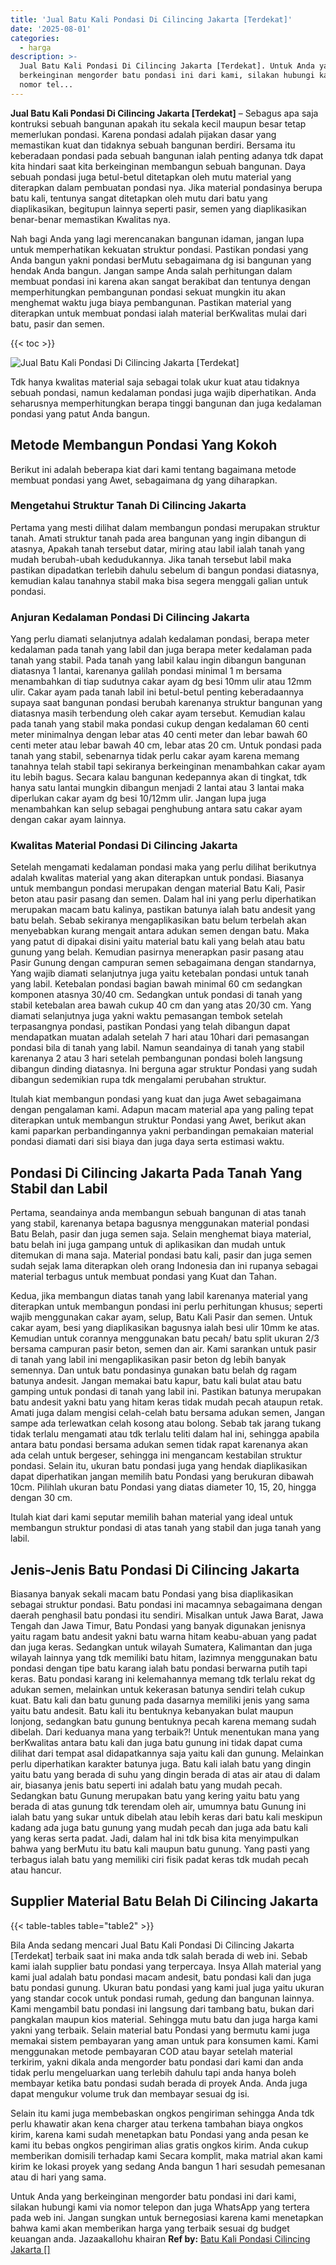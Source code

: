 ```yaml
---
title: 'Jual Batu Kali Pondasi Di Cilincing Jakarta [Terdekat]'
date: '2025-08-01'
categories:
  - harga
description: >-
  Jual Batu Kali Pondasi Di Cilincing Jakarta [Terdekat]. Untuk Anda yang
  berkeinginan mengorder batu pondasi ini dari kami, silakan hubungi kami via
  nomor tel...
---
```


**Jual Batu Kali Pondasi Di Cilincing Jakarta \[Terdekat\]** – Sebagus apa saja kontruksi sebuah bangunan apakah itu sekala kecil maupun besar tetap memerlukan pondasi. Karena pondasi adalah pijakan dasar yang memastikan kuat dan tidaknya sebuah bangunan berdiri. Bersama itu keberadaan pondasi pada sebuah bangunan ialah penting adanya tdk dapat kita hindari saat kita berkeinginan membangun sebuah bangunan. Daya sebuah pondasi juga betul-betul ditetapkan oleh mutu material yang diterapkan dalam pembuatan pondasi nya. Jika material pondasinya berupa batu kali, tentunya sangat ditetapkan oleh mutu dari batu yang diaplikasikan, begitupun lainnya seperti pasir, semen yang diaplikasikan benar-benar memastikan Kwalitas nya.

Nah bagi Anda yang lagi merencanakan bangunan idaman, jangan lupa untuk memperhatikan kekuatan struktur pondasi. Pastikan pondasi yang Anda bangun yakni pondasi berMutu sebagaimana dg isi bangunan yang hendak Anda bangun. Jangan sampe Anda salah perhitungan dalam membuat pondasi ini karena akan sangat berakibat dan tentunya dengan memperhitungkan pembangunan pondasi sekuat mungkin itu akan menghemat waktu juga biaya pembangunan. Pastikan material yang diterapkan untuk membuat pondasi ialah material berKwalitas mulai dari batu, pasir dan semen.

{{< toc >}}

![Jual Batu Kali Pondasi Di Cilincing Jakarta [Terdekat]](/images/jual-batu-kali-04.png)

Tdk hanya kwalitas material saja sebagai tolak ukur kuat atau tidaknya sebuah pondasi, namun kedalaman pondasi juga wajib diperhatikan. Anda seharusnya memperhitungkan berapa tinggi bangunan dan juga kedalaman pondasi yang patut Anda bangun.

## Metode Membangun Pondasi Yang Kokoh

Berikut ini adalah beberapa kiat dari kami tentang bagaimana metode membuat pondasi yang Awet, sebagaimana dg yang diharapkan.

### Mengetahui Struktur Tanah Di Cilincing Jakarta

Pertama yang mesti dilihat dalam membangun pondasi merupakan struktur tanah. Amati struktur tanah pada area bangunan yang ingin dibangun di atasnya, Apakah tanah tersebut datar, miring atau labil ialah tanah yang mudah berubah-ubah kedudukannya. Jika tanah tersebut labil maka pastikan dipadatkan terlebih dahulu sebelum di bangun pondasi diatasnya, kemudian kalau tanahnya stabil maka bisa segera menggali galian untuk pondasi.

### Anjuran Kedalaman Pondasi Di Cilincing Jakarta

Yang perlu diamati selanjutnya adalah kedalaman pondasi, berapa meter kedalaman pada tanah yang labil dan juga berapa meter kedalaman pada tanah yang stabil. Pada tanah yang labil kalau ingin dibangun bangunan diatasnya 1 lantai, karenanya galilah pondasi minimal 1 m bersama menambahkan di tiap sudutnya cakar ayam dg besi 10mm ulir atau 12mm ulir. Cakar ayam pada tanah labil ini betul-betul penting keberadaannya supaya saat bangunan pondasi berubah karenanya struktur bangunan yang diatasnya masih terbendung oleh cakar ayam tersebut. Kemudian kalau pada tanah yang stabil maka pondasi cukup dengan kedalaman 60 centi meter minimalnya dengan lebar atas 40 centi meter dan lebar bawah 60 centi meter atau lebar bawah 40 cm, lebar atas 20 cm. Untuk pondasi pada tanah yang stabil, sebenarnya tidak perlu cakar ayam karena memang tanahnya telah stabil tapi sekiranya berkeinginan menambahkan cakar ayam itu lebih bagus. Secara kalau bangunan kedepannya akan di tingkat, tdk hanya satu lantai mungkin dibangun menjadi 2 lantai atau 3 lantai maka diperlukan cakar ayam dg besi 10/12mm ulir. Jangan lupa juga menambahkan kan selup sebagai penghubung antara satu cakar ayam dengan cakar ayam lainnya.

### Kwalitas Material Pondasi Di Cilincing Jakarta

Setelah mengamati kedalaman pondasi maka yang perlu dilihat berikutnya adalah kwalitas material yang akan diterapkan untuk pondasi. Biasanya untuk membangun pondasi merupakan dengan material Batu Kali, Pasir beton atau pasir pasang dan semen. Dalam hal ini yang perlu diperhatikan merupakan macam batu kalinya, pastikan batunya ialah batu andesit yang batu belah. Sebab sekiranya mengaplikasikan batu belum terbelah akan menyebabkan kurang mengait antara adukan semen dengan batu. Maka yang patut di dipakai disini yaitu material batu kali yang belah atau batu gunung yang belah. Kemudian pasirnya menerapkan pasir pasang atau Pasir Gunung dengan campuran semen sebagaimana dengan standarnya, Yang wajib diamati selanjutnya juga yaitu ketebalan pondasi untuk tanah yang labil. Ketebalan pondasi bagian bawah minimal 60 cm sedangkan komponen atasnya 30/40 cm. Sedangkan untuk pondasi di tanah yang stabil ketebalan area bawah cukup 40 cm dan yang atas 20/30 cm. Yang diamati selanjutnya juga yakni waktu pemasangan tembok setelah terpasangnya pondasi, pastikan Pondasi yang telah dibangun dapat mendapatkan muatan adalah setelah 7 hari atau 10hari dari pemasangan pondasi bila di tanah yang labil. Namun seandainya di tanah yang stabil karenanya 2 atau 3 hari setelah pembangunan pondasi boleh langsung dibangun dinding diatasnya. Ini berguna agar struktur Pondasi yang sudah dibangun sedemikian rupa tdk mengalami perubahan struktur.

Itulah kiat membangun pondasi yang kuat dan juga Awet sebagaimana dengan pengalaman kami. Adapun macam material apa yang paling tepat diterapkan untuk membangun struktur Pondasi yang Awet, berikut akan kami paparkan perbandingannya yakni perbandingan pemakaian material pondasi diamati dari sisi biaya dan juga daya serta estimasi waktu.

## Pondasi Di Cilincing Jakarta Pada Tanah Yang Stabil dan Labil

Pertama, seandainya anda membangun sebuah bangunan di atas tanah yang stabil, karenanya betapa bagusnya menggunakan material pondasi Batu Belah, pasir dan juga semen saja. Selain menghemat biaya material, batu belah ini juga gampang untuk di aplikasikan dan mudah untuk ditemukan di mana saja. Material pondasi batu kali, pasir dan juga semen sudah sejak lama diterapkan oleh orang Indonesia dan ini rupanya sebagai material terbagus untuk membuat pondasi yang Kuat dan Tahan.

Kedua, jika membangun diatas tanah yang labil karenanya material yang diterapkan untuk membangun pondasi ini perlu perhitungan khusus; seperti wajib menggunakan cakar ayam, selup, Batu Kali Pasir dan semen. Untuk cakar ayam, besi yang diaplikasikan bagusnya ialah besi ulir 10mm ke atas. Kemudian untuk corannya menggunakan batu pecah/ batu split ukuran 2/3 bersama campuran pasir beton, semen dan air. Kami sarankan untuk pasir di tanah yang labil ini mengaplikasikan pasir beton dg lebih banyak semennya. Dan untuk batu pondasinya gunakan batu belah dg ragam batunya andesit. Jangan memakai batu kapur, batu kali bulat atau batu gamping untuk pondasi di tanah yang labil ini. Pastikan batunya merupakan batu andesit yakni batu yang hitam keras tidak mudah pecah ataupun retak. Amati juga dalam mengisi celah-celah batu bersama adukan semen, Jangan sampe ada terlewatkan celah kosong atau bolong. Sebab tak jarang tukang tidak terlalu mengamati atau tdk terlalu teliti dalam hal ini, sehingga apabila antara batu pondasi bersama adukan semen tidak rapat karenanya akan ada celah untuk bergeser, sehingga ini mengancam kestabilan struktur pondasi. Selain itu, ukuran batu pondasi juga yang hendak diaplikasikan dapat diperhatikan jangan memilih batu Pondasi yang berukuran dibawah 10cm. Pilihlah ukuran batu Pondasi yang diatas diameter 10, 15, 20, hingga dengan 30 cm.

Itulah kiat dari kami seputar memilih bahan material yang ideal untuk membangun struktur pondasi di atas tanah yang stabil dan juga tanah yang labil.

## Jenis-Jenis Batu Pondasi Di Cilincing Jakarta

Biasanya banyak sekali macam batu Pondasi yang bisa diaplikasikan sebagai struktur pondasi. Batu pondasi ini macamnya sebagaimana dengan daerah penghasil batu pondasi itu sendiri. Misalkan untuk Jawa Barat, Jawa Tengah dan Jawa Timur, Batu Pondasi yang banyak digunakan jenisnya yaitu ragam batu andesit yakni batu warna hitam keabu-abuan yang padat dan juga keras. Sedangkan untuk wilayah Sumatera, Kalimantan dan juga wilayah lainnya yang tdk memiliki batu hitam, lazimnya menggunakan batu pondasi dengan tipe batu karang ialah batu pondasi berwarna putih tapi keras. Batu pondasi karang ini kelemahannya memang tdk terlalu rekat dg adukan semen, melainkan untuk kekerasan batunya sendiri telah cukup kuat. Batu kali dan batu gunung pada dasarnya memiliki jenis yang sama yaitu batu andesit. Batu kali itu bentuknya kebanyakan bulat maupun lonjong, sedangkan batu gunung bentuknya pecah karena memang sudah dibelah. Dari keduanya mana yang terbaik?! Untuk menentukan mana yang berKwalitas antara batu kali dan juga batu gunung ini tidak dapat cuma dilihat dari tempat asal didapatkannya saja yaitu kali dan gunung. Melainkan perlu diperhatikan karakter batunya juga. Batu kali ialah batu yang dingin yaitu batu yang berada di suhu yang dingin berada di atas air atau di dalam air, biasanya jenis batu seperti ini adalah batu yang mudah pecah. Sedangkan batu Gunung merupakan batu yang kering yaitu batu yang berada di atas gunung tdk terendam oleh air, umumnya batu Gunung ini ialah batu yang sukar untuk dibelah atau lebih keras dari batu kali meskipun kadang ada juga batu gunung yang mudah pecah dan juga ada batu kali yang keras serta padat. Jadi, dalam hal ini tdk bisa kita menyimpulkan bahwa yang berMutu itu batu kali maupun batu gunung. Yang pasti yang terbagus ialah batu yang memiliki ciri fisik padat keras tdk mudah pecah atau hancur.

## Supplier Material Batu Belah Di Cilincing Jakarta

{{< table-tables table="table2" >}}

Bila Anda sedang mencari Jual Batu Kali Pondasi Di Cilincing Jakarta \[Terdekat\] terbaik saat ini maka anda tdk salah berada di web ini. Sebab kami ialah supplier batu pondasi yang terpercaya. Insya Allah material yang kami jual adalah batu pondasi macam andesit, batu pondasi kali dan juga batu pondasi gunung. Ukuran batu pondasi yang kami jual juga yaitu ukuran yang standar cocok untuk pondasi rumah, gedung dan bangunan lainnya. Kami mengambil batu pondasi ini langsung dari tambang batu, bukan dari pangkalan maupun kios material. Sehingga mutu batu dan juga harga kami yakni yang terbaik. Selain material batu Pondasi yang bermutu kami juga memakai sistem pembayaran yang aman untuk para konsumen kami. Kami menggunakan metode pembayaran COD atau bayar setelah material terkirim, yakni dikala anda mengorder batu pondasi dari kami dan anda tidak perlu mengeluarkan uang terlebih dahulu tapi anda hanya boleh membayar ketika batu pondasi sudah berada di proyek Anda. Anda juga dapat mengukur volume truk dan membayar sesuai dg isi.

Selain itu kami juga membebaskan ongkos pengiriman sehingga Anda tdk perlu khawatir akan kena charger atau terkena tambahan biaya ongkos kirim, karena kami sudah menetapkan batu Pondasi yang anda pesan ke kami itu bebas ongkos pengiriman alias gratis ongkos kirim. Anda cukup memberikan domisili terhadap kami Secara komplit, maka matrial akan kami kirim ke lokasi proyek yang sedang Anda bangun 1 hari sesudah pemesanan atau di hari yang sama.

Untuk Anda yang berkeinginan mengorder batu pondasi ini dari kami, silakan hubungi kami via nomor telepon dan juga WhatsApp yang tertera pada web ini. Jangan sungkan untuk bernegosiasi karena kami menetapkan bahwa kami akan memberikan harga yang terbaik sesuai dg budget keuangan anda. Jazaakallohu khairan
**Ref by:** [Batu Kali Pondasi Cilincing Jakarta []](https://id.wikipedia.org/wiki/Batu)
